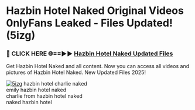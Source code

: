 # Hazbin Hotel Naked Original Videos 0nlyFans Leaked - Files Updated! (5izg)

<h3>🔴 CLICK HERE 🌐==►► <a href="https://tinyurl.com/yckcrads" rel="nofollow">Hazbin Hotel Naked Updated Files</a></h3>

Get Hazbin Hotel Naked and all content. Now you can access all videos and pictures of Hazbin Hotel Naked. New Updated Files 2025!

[![5izg](https://i.imgur.com/hpKpOFt.gif)](https://tinyurl.com/yckcrads)
hazbin hotel charlie naked<br>
emily hazbin hotel naked<br>
charlie from hazbin hotel naked<br>
naked hazbin hotel